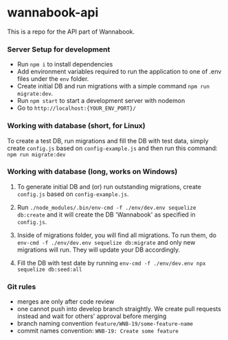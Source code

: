 # wannabook-api

This is a repo for the API part of Wannabook.

### Server Setup for development
* Run `npm i` to install dependencies
* Add environment variables required to run the application to one of .env files under the `env` folder.
* Create initial DB and run migrations with a simple command `npm run migrate:dev`.
* Run `npm start` to start a development server with nodemon
* Go to ```http://localhost:{YOUR_ENV_PORT}/```


### Working with database (short, for Linux)
To create a test DB, run migrations and fill the DB with test data, simply create `config.js` based on `config-example.js` and then run this command: `npm run migrate:dev`

### Working with database (long, works on Windows)
1. To generate initial DB and (or) run outstanding migrations, create `config.js` based on `config-example.js`.

2. Run `./node_modules/.bin/env-cmd -f ./env/dev.env sequelize db:create` and it will create the DB 'Wannabook' as specified in `config.js`.

3. Inside of migrations folder, you will find all migrations. To run them, do `env-cmd -f ./env/dev.env sequelize db:migrate` and only new migrations will run. They will update your DB accordingly.

4. Fill the DB with test date by running `env-cmd -f ./env/dev.env npx sequelize db:seed:all`

### Git rules
* merges are only after code review
* one cannot push into develop branch straightly. We create pull requests instead and wait for others' approval before merging
* branch naming convention `feature/WNB-19/some-feature-name`
* commit names convention: `WNB-19: Create some feature`
